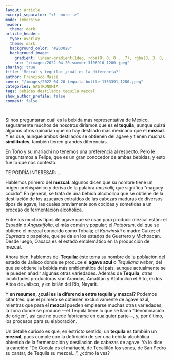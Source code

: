 ```yaml
---
layout: article
excerpt_separator: "<!--more-->"
mode: immersive
header:
  theme: dark
article_header:
  type: overlay
  theme: dark
  background_color: "#203028"
  background_image:
    gradient: linear-gradient(1deg, rgba(0, 0, 0 , .7), rgba(8, 3, 8, .9))
    src: "/images/2022-04-20-summer-3106910_1280.jpeg"
sharing: true
title: 'Mezcal y tequila: ¿cuál es la diferencia?'
author: Francisco Massé
cover: "/images/2022-04-20-tequila-bottle-1353391_1280.jpeg"
categories: GASTRONOMÍA
tags: bebidas destilados tequila mezcal
show_author_profile: false
comment: false

---
```

Si nos preguntaran cuál es la bebida más representativa de México, seguramente muchos de nosotros diríamos que es el **tequila**, aunque quizá algunos otros opinarían que no hay destilado más mexicano que el **mezcal**. Y es que, aunque ambos destilados se obtienen del agave y tienen muchas **similitudes**, también tienen grandes diferencias.

En Toño y su mariachi no tenemos una preferencia al respecto. Pero le preguntamos a Felipe, que es un gran conocedor de ambas bebidas, y esto fue lo que nos contestó.

TE PODRÍA INTERESAR: ...

Hablemos primero del **mezcal**: algunos dicen que su nombre tiene un origen prehispánico y deriva de la palabra _mezcalli_, que significa “maguey cocido”. En general, se trata de una bebida alcohólica que se obtiene de la destilación de los azucares extraídos de las cabezas maduras de diversos tipos de agave, las cuales previamente son cocidas y sometidas a un proceso de fermentación alcohólica.

Entre los muchos tipos de agave que se usan para producir mezcal están: el Espadín o _Angustifolia_, el más común y popular; el _Potaorum_, del que se obtiene el mezcal conocido como Tobalá; el _Karwinskii_ o madre Cuixe; el _Cupreata_ o papalote, que se da en los estados de Guerrero y Michoacán. Desde luego, Oaxaca es el estado emblemático en la producción de mezcal.

Ahora bien, hablemos del **Tequila**: éste toma su nombre de la población del estado de Jalisco donde se produce el **agave azul** o _Tequilana weber_, del que se obtiene la bebida más emblemática del país, aunque actualmente se le pueden añadir algunas otras variedades. Además de **Tequila**, otras localidades productoras son Arandas, Amatitán y Atotonilco el Alto, en los Altos de Jalisco, y en Ixtlán del Río, Nayarit.

Y **en resumen, ¿cuál es la diferencia entre tequila y mezcal?** Podemos citar tres: que el primero se obtienen exclusivamente de agave azul, mientras que para el **mezcal** pueden emplearse muchas otras variedades; la zona donde se produce —el Tequila tiene lo que se llama “denominación de origen”, así que no puede fabricarse en cualquier parte—, y, por último, los procesos para su elaboración.

Un detalle curioso es que, en estricto sentido, un **tequila** es también un **mezcal**, pues cumple con la definición de ser una bebida alcohólica obtenida de la fermentación y destilación de cabezas de agave. Ya lo dice la canción: “De Cocula es el mariachi, de Tecalitlán los sones, de San Pedro su cantar, de Tequila su mezcal…”, ¿cómo la ves?